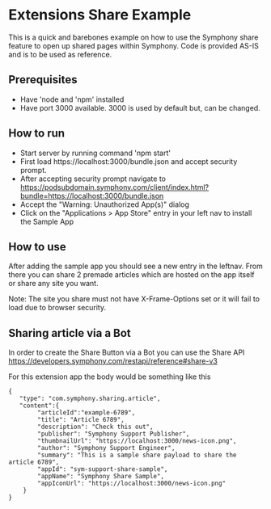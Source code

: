# Extensions Share Example

This is a quick and barebones example on how to use the Symphony share feature to open up shared pages within Symphony. Code is provided AS-IS and is to be used as reference.

## Prerequisites

* Have 'node and 'npm' installed
* Have port 3000 available. 3000 is used by default but, can be changed.

## How to run

* Start server by running command 'npm start'
* First load https://localhost:3000/bundle.json and accept security prompt.
* After accepting security prompt navigate to https://podsubdomain.symphony.com/client/index.html?bundle=https://localhost:3000/bundle.json
* Accept the "Warning: Unauthorized App(s)" dialog
* Click on the "Applications > App Store" entry in your left nav to install the Sample App

## How to use

After adding the sample app you should see a new entry in the leftnav. From there you can share 2 premade articles which are hosted on the app itself or share any site you want.

Note: The site you share must not have X-Frame-Options set or it will fail to load due to browser security.

## Sharing article via a Bot

In order to create the Share Button via a Bot you can use the Share API https://developers.symphony.com/restapi/reference#share-v3

For this extension app the body would be something like this

```
{
   "type": "com.symphony.sharing.article",
   "content":{
        "articleId":"example-6789",
        "title": "Article 6789",
        "description": "Check this out",
        "publisher": "Symphony Support Publisher",
        "thumbnailUrl": "https://localhost:3000/news-icon.png",
        "author": "Symphony Support Engineer",
        "summary": "This is a sample share payload to share the article 6789",
        "appId": "sym-support-share-sample",
        "appName": "Symphony Share Sample",
        "appIconUrl": "https://localhost:3000/news-icon.png"
    }
}
```
